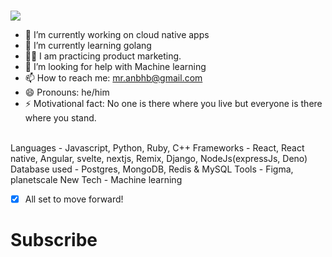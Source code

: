 ### 
<img src="https://encrypted-tbn0.gstatic.com/images?q=tbn:ANd9GcQPXVsoCy7WEiQWmX8wuo4eJRUcJIcnw6sHVw&usqp=CAU"/>

- 🔭 I’m currently working on cloud native apps
- 🌱 I’m currently learning golang
- 🏋️‍♂️ I am practicing product marketing.
- 🤔 I’m looking for help with Machine learning
- 📫 How to reach me: mr.anbhb@gmail.com
- 😄 Pronouns: he/him
- ⚡ Motivational fact: No one is there where you live but everyone is there where you stand.

<br>
Languages - Javascript, Python, Ruby, C++
Frameworks - React, React native, Angular, svelte, nextjs, Remix, Django, NodeJs(expressJs, Deno)
Database used - Postgres, MongoDB, Redis & MySQL 
Tools - Figma, planetscale
New Tech - Machine learning 

<br/>

* [x] All set to move forward!

# Subscribe

          
        
